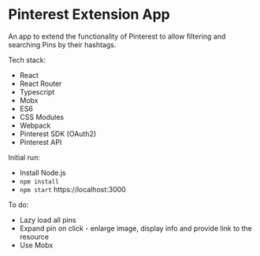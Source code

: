 # Pinterest Extension App

An app to extend the functionality of Pinterest to allow filtering and searching Pins by their hashtags.

Tech stack:

* React
* React Router
* Typescript
* Mobx
* ES6
* CSS Modules 
* Webpack
* Pinterest SDK (OAuth2)
* Pinterest API

Initial run:

* Install Node.js
* `npm install`
* `npm start`
https://localhost:3000

To do:

* Lazy load all pins 
* Expand pin on click - enlarge image, display info and provide link to the resource
* Use Mobx